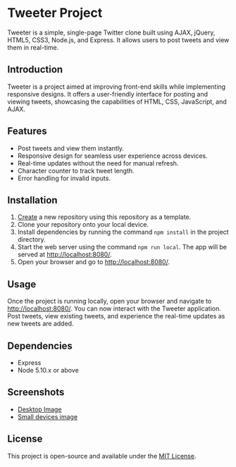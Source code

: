 # Tweeter Project

Tweeter is a simple, single-page Twitter clone built using AJAX, jQuery, HTML5, CSS3, Node.js, and Express. It allows users to post tweets and view them in real-time.

## Introduction

Tweeter is a project aimed at improving front-end skills while implementing responsive designs. It offers a user-friendly interface for posting and viewing tweets, showcasing the capabilities of HTML, CSS, JavaScript, and AJAX.

## Features

- Post tweets and view them instantly.
- Responsive design for seamless user experience across devices.
- Real-time updates without the need for manual refresh.
- Character counter to track tweet length.
- Error handling for invalid inputs.

## Installation

1. [Create](https://docs.github.com/en/repositories/creating-and-managing-repositories/creating-a-repository-from-a-template) a new repository using this repository as a template.
2. Clone your repository onto your local device.
3. Install dependencies by running the command `npm install` in the project directory.
4. Start the web server using the command `npm run local`. The app will be served at <http://localhost:8080/>.
5. Open your browser and go to <http://localhost:8080/>.

## Usage

Once the project is running locally, open your browser and navigate to <http://localhost:8080/>. You can now interact with the Tweeter application. Post tweets, view existing tweets, and experience the real-time updates as new tweets are added.

## Dependencies

- Express
- Node 5.10.x or above

## Screenshots

- [Desktop Image](https://github.com/glaubervilane/tweeter/blob/master/docs/tweeter-desktop-image.png)
- [Small devices image](https://github.com/glaubervilane/tweeter/blob/master/docs/tweeter-small-devices.png)

## License

This project is open-source and available under the [MIT License](LICENSE).
